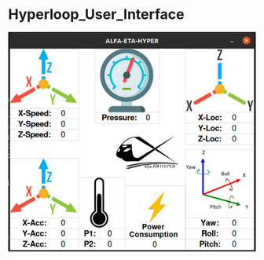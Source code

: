 # Hyperloop_User_Interface
![alt text](https://github.com/baransolmaz/Hyperloop_User_Interface/blob/18Tem/Current/1.png)
